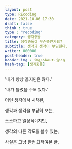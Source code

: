 ```yaml
---
layout: post
type: REcoding
date: 2021-10-06 17:30
draft: false
think : true
type : "recoding"
category: 생각충돌
title: 생각충돌이 무슨뜻인가요?
subtitle: 생각과 생각이 부딛힌다.
writer: 000000
post-header: true
header-img : img/about.jpeg
hash-tag: [생각충돌]
---
```




'내가 항상 옳지만은 않다.'

'내가 틀렸을 수도 있다.'

이런 생각에서 시작된,

생각과 생각을 부딛혀 보는,

 소소하고 일상적이지만,

 생각의 다른 각도를 볼수 있는,



사실은 그냥 한번 끄적여본 글.

